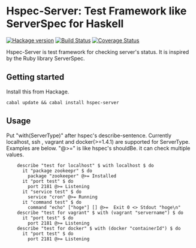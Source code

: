 # Hspec-Server: Test Framework like ServerSpec for Haskell

[![Hackage version](https://img.shields.io/hackage/v/hspec-server.svg?style=flat)](https://hackage.haskell.org/package/hspec-server)  [![Build Status](https://travis-ci.org/junjihashimoto/hspec-server.png?branch=master)](https://travis-ci.org/junjihashimoto/hspec-server) [![Coverage Status](https://coveralls.io/repos/junjihashimoto/hspec-server/badge.png)](https://coveralls.io/r/junjihashimoto/hspec-server)

Hspec-Server is test framework for checking server's status.
It is inspired by the Ruby library ServerSpec.

## Getting started

Install this from Hackage.

    cabal update && cabal install hspec-server

## Usage

Put "with(ServerType)" after hspec's describe-sentence.
Currently localhost, ssh , vagrant and docker(>=1.4.1) are supported for ServerType.
Examples are below. "@>=" is like hspec's shouldBe.
it can check multiple values.

```
    describe "test for localhost" $ with localhost $ do
      it "package zookeepr" $ do
        package "zookeeper" @>= Installed
      it "port test" $ do
        port 2181 @>= Listening
      it "service test" $ do
        service "cron" @>= Running
      it "command test" $ do
        command "echo" ["hoge"] [] @>=  Exit 0 <> Stdout "hoge\n"
    describe "test for vagrant" $ with (vagrant "servername") $ do
      it "port test" $ do
        port 2181 @>= Listening
    describe "test for docker" $ with (docker "containerId") $ do
      it "port test" $ do
        port 2181 @>= Listening
```
